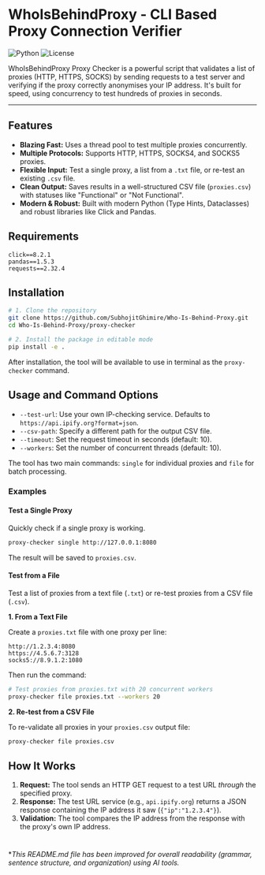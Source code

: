 # WhoIsBehindProxy - CLI Based Proxy Connection Verifier
![Python](https://img.shields.io/badge/Python-3.10-blue.svg)
![License](https://img.shields.io/badge/License-MIT-green.svg)

WhoIsBehindProxy Proxy Checker is a powerful script that validates a list of proxies (HTTP, HTTPS, SOCKS) by sending requests to a test server and verifying if the proxy correctly anonymises your IP address. It's built for speed, using concurrency to test hundreds of proxies in seconds.

---

## Features

* **Blazing Fast:** Uses a thread pool to test multiple proxies concurrently.
* **Multiple Protocols:** Supports HTTP, HTTPS, SOCKS4, and SOCKS5 proxies.
* **Flexible Input:** Test a single proxy, a list from a `.txt` file, or re-test an existing `.csv` file.
* **Clean Output:** Saves results in a well-structured CSV file (`proxies.csv`) with statuses like "Functional" or "Not Functional".
* **Modern & Robust:** Built with modern Python (Type Hints, Dataclasses) and robust libraries like Click and Pandas.

## Requirements
```
click==8.2.1
pandas==1.5.3
requests==2.32.4
```

## Installation
```bash
# 1. Clone the repository
git clone https://github.com/SubhojitGhimire/Who-Is-Behind-Proxy.git
cd Who-Is-Behind-Proxy/proxy-checker

# 2. Install the package in editable mode
pip install -e .
```
After installation, the tool will be available to use in terminal as the `proxy-checker` command.

##  Usage and Command Options
* `--test-url`: Use your own IP-checking service. Defaults to `https://api.ipify.org?format=json`.
* `--csv-path`: Specify a different path for the output CSV file.
* `--timeout`: Set the request timeout in seconds (default: 10).
* `--workers`: Set the number of concurrent threads (default: 10).

The tool has two main commands: `single` for individual proxies and `file` for batch processing.

### Examples

#### Test a Single Proxy

Quickly check if a single proxy is working.

```bash
proxy-checker single http://127.0.0.1:8080
```
The result will be saved to `proxies.csv`.

#### Test from a File

Test a list of proxies from a text file (`.txt`) or re-test proxies from a CSV file (`.csv`).

**1. From a Text File**

Create a `proxies.txt` file with one proxy per line:
```
http://1.2.3.4:8080
https://4.5.6.7:3128
socks5://8.9.1.2:1080
```

Then run the command:
```bash
# Test proxies from proxies.txt with 20 concurrent workers
proxy-checker file proxies.txt --workers 20
```

**2. Re-test from a CSV File**

To re-validate all proxies in your `proxies.csv` output file:
```bash
proxy-checker file proxies.csv
```

## How It Works

1.  **Request:** The tool sends an HTTP GET request to a test URL *through* the specified proxy.
2.  **Response:** The test URL service (e.g., `api.ipify.org`) returns a JSON response containing the IP address it saw (`{"ip":"1.2.3.4"}`).
3.  **Validation:** The tool compares the IP address from the response with the proxy's own IP address.

<h1></h1>

**This README.md file has been improved for overall readability (grammar, sentence structure, and organization) using AI tools.*
